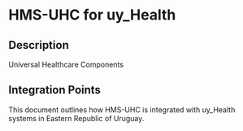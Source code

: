 # HMS-UHC for uy_Health

## Description

Universal Healthcare Components

## Integration Points

This document outlines how HMS-UHC is integrated with uy_Health systems in Eastern Republic of Uruguay.
